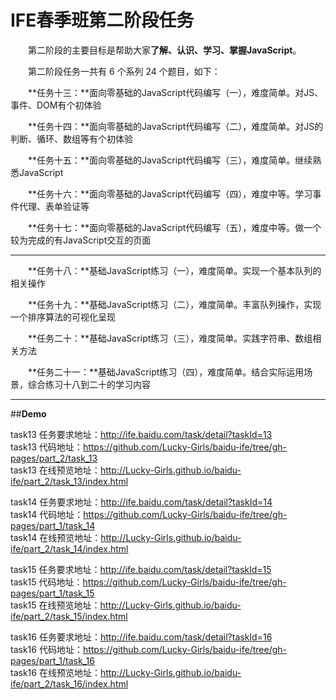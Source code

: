 # **IFE春季班第二阶段任务**
　　第二阶段的主要目标是帮助大家**了解、认识、学习、掌握JavaScript**。

　　第二阶段任务一共有 6 个系列 24 个题目，如下：

　　**任务十三：**面向零基础的JavaScript代码编写（一），难度简单。对JS、事件、DOM有个初体验

　　**任务十四：**面向零基础的JavaScript代码编写（二），难度简单。对JS的判断、循环、数组等有个初体验

　　**任务十五：**面向零基础的JavaScript代码编写（三），难度简单。继续熟悉JavaScript

　　**任务十六：**面向零基础的JavaScript代码编写（四），难度中等。学习事件代理、表单验证等

　　**任务十七：**面向零基础的JavaScript代码编写（五），难度中等。做一个较为完成的有JavaScript交互的页面

----------

　　**任务十八：**基础JavaScript练习（一），难度简单。实现一个基本队列的相关操作

　　**任务十九：**基础JavaScript练习（二），难度简单。丰富队列操作，实现一个排序算法的可视化呈现

　　**任务二十：**基础JavaScript练习（三），难度简单。实践字符串、数组相关方法

　　**任务二十一：**基础JavaScript练习（四），难度简单。结合实际运用场景，综合练习十八到二十的学习内容

----------

##**Demo**

task13 任务要求地址：http://ife.baidu.com/task/detail?taskId=13 <br/>
task13     代码地址：https://github.com/Lucky-Girls/baidu-ife/tree/gh-pages/part_2/task_13 <br/>
task13 在线预览地址：http://Lucky-Girls.github.io/baidu-ife/part_2/task_13/index.html

task14 任务要求地址：http://ife.baidu.com/task/detail?taskId=14 <br/>
task14     代码地址：https://github.com/Lucky-Girls/baidu-ife/tree/gh-pages/part_1/task_14 <br/>
task14 在线预览地址：http://Lucky-Girls.github.io/baidu-ife/part_2/task_14/index.html

task15 任务要求地址：http://ife.baidu.com/task/detail?taskId=15 <br/>
task15     代码地址：https://github.com/Lucky-Girls/baidu-ife/tree/gh-pages/part_1/task_15 <br/>
task15 在线预览地址：http://Lucky-Girls.github.io/baidu-ife/part_2/task_15/index.html

task16 任务要求地址：http://ife.baidu.com/task/detail?taskId=16 <br/>
task16     代码地址：https://github.com/Lucky-Girls/baidu-ife/tree/gh-pages/part_1/task_16 <br/>
task16 在线预览地址：http://Lucky-Girls.github.io/baidu-ife/part_2/task_16/index.html

